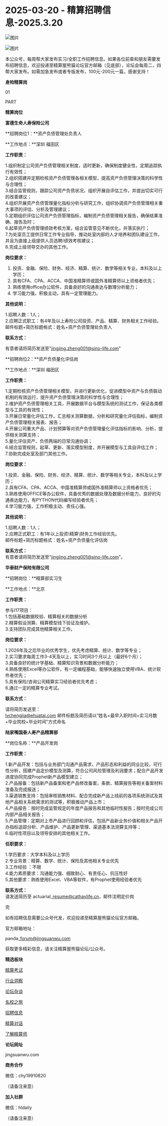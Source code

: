 # 2025-03-20 - 精算招聘信息-2025.3.20

![图片](https://mmbiz.qpic.cn/mmbiz_jpg/PVTr5cqOmdsiaicIRGthO3IhpdkibrFUWVU1xAtP9ZY24c0vAhCVJo55thjfrfia19NvibyVvich2UW9I8vGCty5LxNw/640?wx_fmt=jpeg&tp=webp&wxfrom=5&wx_lazy=1)

![图片](https://mmbiz.qpic.cn/mmbiz_png/7QRTvkK2qC63c02mKcsfAaJ8sNcicTvg22UkHHibvKiasFS9FS6E4FeV0Dibe7as7h4tm8p7EfNfI06adlGbL2icYjw/640?wx_fmt=png&tp=webp&wxfrom=5&wx_lazy=1)

本公众号，每周帮大家发布实习/全职工作招聘信息。如果各位前辈和朋友需要发布招聘信息，欢迎投递至精算屋熊猫论坛官方邮箱（见底部），论坛会每周二，四帮大家发布。如需加急发布或者专版发布，100元-200元一篇，感谢支持！

**身险精算岗**

01

PART

**精算岗位**

**富德生命人寿保险公司**

**招聘岗位1：**资产负债管理处负责人

**工作地点：**深圳 福田区

**工作职责：**

1.组织制定公司资产负债管理相关制度，适时更新，确保制度健全性，定期追踪执行有效性；  
2.组织搭建并定期检核资产负债管理各相关模型，提高资产负债管理决策的科学性与合理性；  
3.结合监管规则，跟踪公司资产负债状况，组织开展自评估工作，并提出切实可行的改善建议；  
4.组织开展资产负债管理量化指标分析与研究工作，组织协调资产负债管理相关重大事项的评估、分析及管理建议；  
5.定期组织评估公司资产负债管理指标，编制资产负债管理相关报告，确保结果准确、报告及时；  
6.起草资产负债管理绩效考核方案，结合监管意见不断优化，并落实执行；  
7.为处室员工提供日常工作专业指导，推动处室内部的人才培养和团队建设工作，并且为直接上级提供人员选聘/绩效考核建议；  
8.完成上级领导交办的其他工作。

**岗位要求：**

1. 投资、金融、保险、财务、经济、精算、统计、数学等相关专业，本科及以上学历；
2. 具有CFA、CPA、ACCA、中国准精算师或国外准精算师以上资格者优先；
3. 熟练使用office办公软件，具备良好的沟通表达与数理分析能力；
4. 学习能力强，积极主动，具有一定管理能力。

**其他说明：**

1.招聘人数：1人；  
2.应聘正式职工：有4年及以上寿险公司投资、产品、精算、财务相关工作经验。  
邮件标题+简历标题格式：姓名+资产负债管理处负责人

**联系方式：**

有意者请将简历发送至"jingjing.zheng001@sino-life.com"

**招聘岗位2：**资产负债量化评估岗  
  
**工作地点：**深圳 福田区  
  
**工作职责：**  
  
1.定期检核资产负债管理相关模型，并进行更新优化，促进模型中资产与负债联动机制的有效运行，提升资产负债管理决策的科学性与合理性；  
2.维护资产负债管理相关工具，开展数据平台与模型系统的测试工作，保证各类模型与工具的有效性；  
3.开展日常量化评估工作，汇总相关测算数据，分析和研究量化评估指标，编制资产负债管理相关报表、报告；  
4.开展公司重大产品、计划预算等对资产负债管理量化评估指标的影响、分析，提供相关测算支持；  
5.量化评估资产、负债两端的日常沟通协调；  
6.结合监管规则，起草、更新、落实模型制度，并开展模型与工具自评估工作；  
7.协助完成处室及部门其他工作。  
  
**岗位要求：**  
  
1.投资、金融、保险、财务、经济、精算、统计、数学等相关专业，本科及以上学历；  
2.具有CFA、CPA、ACCA、中国准精算师或国外准精算师以上资格者优先；  
3.熟练使用OFFICE等办公软件，具备优秀的数据处理及数据分析能力，良好的沟通表达能力，有PYTHON代码编写经验者优先；  
4.学习能力强，工作积极主动、责任心强。  
  
**其他说明：**  
  
1.招聘人数：1人；  
2.应聘正式职工：有1年以上投资\精算\财务工作经验优先。  
邮件标题+简历标题格式：姓名+资产负债量化评估岗  
  
**联系方式：**  
有意者请将简历发送至"jingjing.zheng001@sino-life.com"。

**华泰财产保险有限公司**

**招聘岗位：**精算部实习生

**工作地点：**北京

**工作职责：**

参与I17项目：  
1.包括基础数据校验、精算相关的数据分析  
2.精算假设测算、精算模型线下验证及维护。  
3.支持团队完成其他精算相关工作。

**岗位要求：**

1.2026年及之后毕业的优秀学生，优先考虑精算、统计、数学等专业；  
2.实习要求每周工作3-4天及以上，实习时间3个月以上（最好6个月）；  
3.具备良好的统计学基础、精算知识背景和数据分析能力；  
4.熟练使用Excel等办公软件，有一定编程基础，能够快速独立使用VBA、统计软件者优先；  
5.具有保险/咨询公司精算实习经验者优先考虑；  
6.通过一定的精算专业考试。

**联系方式：**

请将简历发送至：  
lvchengjia@ehuatai.com 邮件标题及简历请以“姓名+最早入职时间+实习月数+毕业院校+毕业时间”方式命名

**陆家嘴国泰人寿产品精算部**

**岗位名称：**产品开发岗

**工作职责：**

1.新产品开发：包括与业务部门沟通产品需求，产品形态和利益的同业比较，可行性分析，搭建产品定价模型及测算，符合公司风险管理及利润要求；配合产品开发进度协同完成Prophet新产品模型建立；              
2.产品报备：包括新产品备案和老产品修改备案，条款、精算报告等相关备案材料准备及完成报送；              
3.渠道销售支持：包括审核销售材料、配合完成新产品上线前的各项系统测试及其他产品相关系统需求的测试等，积极推动产品上市；              
4.产品报告：按时完成监管规定的年度产品报告和其他临时性报告；按时完成公司内部产品相关报告；              
5.产品管理：定期对上市产品进行回顾和评估，包括产品新业务价值和相关产品开办指标追踪分析、产品维护、产品更新管理、渠道基本法测算支持等；              
6.临时性项目以及领导安排的其他相关工作。

**任职要求：**

1.学历要求：大学本科及以上学历    
2.专业背景：精算、数学、统计、保险及其他相关专业优先  
3.工作经验 ：不限              
4.能力素质要求：沟通能力强、细致耐心、有责任心、抗压性好  
5.其他要求：熟练使用Excel、VBA等软件，有Prophet使用经验者优先

**联系方式：**  
请发送简历至 actuarial\_resume@cathaylife.cn，邮件注明定价岗


完

如有招聘信息需要公众号代发，欢迎投递至精算屋熊猫论坛官方邮箱。

官方邮箱地址：

panda\_forum@jingsuanwu.com

获取更多精彩信息，请关注精算屋熊猫论坛/公众号。

**精选板块**

[精算考试](https://mp.weixin.qq.com/mp/appmsgalbum?__biz=Mzg5NzkwMTMzMA==&action=getalbum&album_id=2804960172988448769#wechat_redirect)

[行业洞察](https://mp.weixin.qq.com/mp/appmsgalbum?__biz=Mzg5NzkwMTMzMA==&action=getalbum&album_id=2804965799378829313#wechat_redirect)

[论坛杂谈](https://mp.weixin.qq.com/mp/appmsgalbum?__biz=Mzg5NzkwMTMzMA==&action=getalbum&album_id=2804979947286315009#wechat_redirect)

[名校之旅](https://mp.weixin.qq.com/mp/appmsgalbum?__biz=Mzg5NzkwMTMzMA==&action=getalbum&album_id=2804975288236654595#wechat_redirect)

[招聘信息](https://mp.weixin.qq.com/mp/appmsgalbum?__biz=Mzg5NzkwMTMzMA==&action=getalbum&album_id=2809916434738069507#wechat_redirect)

[精算对话](https://mp.weixin.qq.com/mp/appmsgalbum?__biz=Mzg5NzkwMTMzMA==&action=getalbum&album_id=3028246288796221446#wechat_redirect)

[了解精算师](https://mp.weixin.qq.com/mp/appmsgalbum?__biz=Mzg5NzkwMTMzMA==&action=getalbum&album_id=2804971247444180995#wechat_redirect)

**论坛网址**

jingsuanwu.com

**商务合作**

微信：chy19910820

（请备注来意）

**加入社群**

微信：hldaily

（请备注来意）